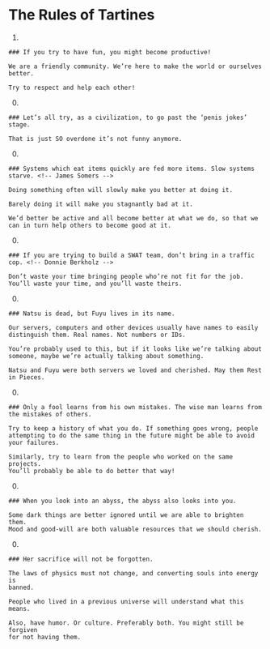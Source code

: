 
The Rules of Tartines
=====================

  1.

    ### If you try to have fun, you might become productive!

    We are a friendly community. We’re here to make the world or ourselves
    better.

    Try to respect and help each other!

  0.

    ### Let’s all try, as a civilization, to go past the ‘penis jokes’ stage.

    That is just SO overdone it’s not funny anymore.

  0.

    ### Systems which eat items quickly are fed more items. Slow systems starve. <!-- James Somers -->

    Doing something often will slowly make you better at doing it.

    Barely doing it will make you stagnantly bad at it.

    We’d better be active and all become better at what we do, so that we
    can in turn help others to become good at it.

  0.

    ### If you are trying to build a SWAT team, don’t bring in a traffic cop. <!-- Donnie Berkholz -->

    Don’t waste your time bringing people who’re not fit for the job.
    You’ll waste your time, and you’ll waste theirs.

  0.

    ### Natsu is dead, but Fuyu lives in its name.

    Our servers, computers and other devices usually have names to easily
    distinguish them. Real names. Not numbers or IDs.

    You’re probably used to this, but if it looks like we’re talking about
    someone, maybe we’re actually talking about something.

    Natsu and Fuyu were both servers we loved and cherished. May them Rest
    in Pieces.

  0.

    ### Only a fool learns from his own mistakes. The wise man learns from the mistakes of others.

    Try to keep a history of what you do. If something goes wrong, people
    attempting to do the same thing in the future might be able to avoid
    your failures.

    Similarly, try to learn from the people who worked on the same projects.
    You’ll probably be able to do better that way!

  0.

    ### When you look into an abyss, the abyss also looks into you.

    Some dark things are better ignored until we are able to brighten them.
    Mood and good-will are both valuable resources that we should cherish.

  0.

    ### Her sacrifice will not be forgotten.

    The laws of physics must not change, and converting souls into energy is
    banned.

    People who lived in a previous universe will understand what this means.

    Also, have humor. Or culture. Preferably both. You might still be forgiven
    for not having them.

